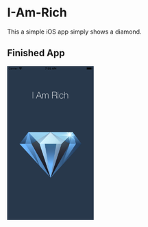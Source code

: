 # I-Am-Rich
This a simple iOS app simply shows a diamond.

## Finished App
<img src="I-Am-Rich.png" width="40%" height="40%">
